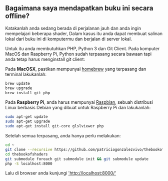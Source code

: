 ## Bagaimana saya mendapatkan buku ini secara offline?

Katakanlah anda sedang berada di perjalanan jauh dan anda ingin mempelajari beberapa shader, Dalam kasus itu anda dapat membuat salinan lokal dari buku ini di komputermu dan berjalan di server lokal.

Untuk itu anda membutuhkan PHP, Python 3 dan Git Client. Pada komputer MacOS dan Raspberry Pi, Python sudah terpasang secara bawaan tapi anda tetap harus menginstall git client:

Pada **MacOSX**, pastikan mempunyai [homebrew](http://brew.sh/) yang terpasang dan terminal lakukanlah:

```bash
brew update
brew upgrade
brew install git php
```

Pada **Raspberry Pi**, anda harus mempunyai [Raspbian](https://www.raspberrypi.org/downloads/raspbian/), sebuah distribusi Linux berbasis Debian yang dibuat untuk Raspberry Pi dan lakukanlah:

```bash
sudo apt-get update
sudo apt-get upgrade
sudo apt-get install git-core glslviewer php
```

Setelah semua terpasang, anda hanya perlu melakukan:

```bash
cd ~
git clone --recursive https://github.com/patriciogonzalezvivo/thebookofshaders.git
cd thebookofshaders
git submodule foreach git submodule init && git submodule update
php -S localhost:8000
```

Lalu di browser anda kunjungi ['http://localhost:8000/'](http://localhost:8000/)
